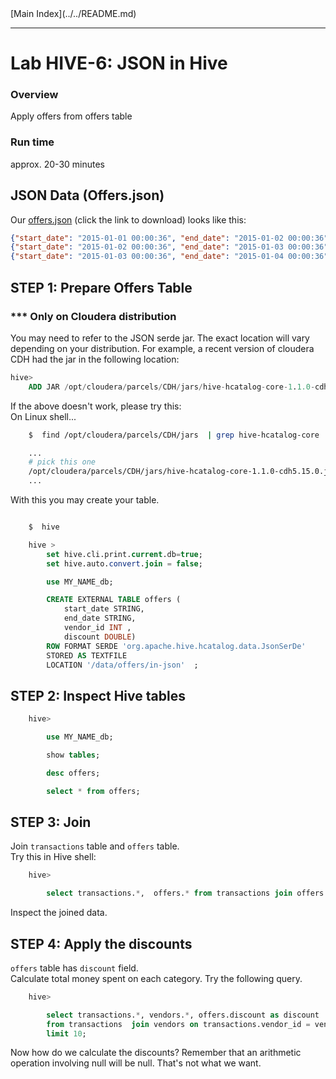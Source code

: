 <link rel='stylesheet' href='../assets/css/main.css'/>
[Main Index](../../README.md)

-----

# Lab HIVE-6: JSON in Hive

### Overview
Apply offers from offers table


### Run time
approx. 20-30 minutes

## JSON Data (Offers.json)
Our [offers.json](../../data/cc-data/offers.json) (click the link to download)
looks like this:

```json
{"start_date": "2015-01-01 00:00:36", "end_date": "2015-01-02 00:00:36", "discount": 0.10, "vendor_id": 5}
{"start_date": "2015-01-02 00:00:36", "end_date": "2015-01-03 00:00:36", "discount": 0.05, "vendor_id": 1}
{"start_date": "2015-01-03 00:00:36", "end_date": "2015-01-04 00:00:36", "discount": 0.20, "vendor_id": 2}
```

## STEP 1:  Prepare Offers Table

### *** Only on Cloudera distribution
You may need to refer to the JSON serde jar. The exact location will vary depending on your distribution.
For example, a recent version of cloudera CDH had the jar in the following location:

```sql
hive>
    ADD JAR /opt/cloudera/parcels/CDH/jars/hive-hcatalog-core-1.1.0-cdh5.15.0.jar
```

If the above doesn't work, please try this:  
On Linux shell...
```bash
    $  find /opt/cloudera/parcels/CDH/jars  | grep hive-hcatalog-core

    ...
    # pick this one
    /opt/cloudera/parcels/CDH/jars/hive-hcatalog-core-1.1.0-cdh5.15.0.jar
    ...

```

With this you may create your table.

```sql

    $  hive

    hive >
        set hive.cli.print.current.db=true;
        set hive.auto.convert.join = false;

        use MY_NAME_db;

        CREATE EXTERNAL TABLE offers (
            start_date STRING,
            end_date STRING,
            vendor_id INT ,
            discount DOUBLE)
        ROW FORMAT SERDE 'org.apache.hive.hcatalog.data.JsonSerDe'
        STORED AS TEXTFILE
        LOCATION '/data/offers/in-json'  ;
```

## STEP 2:  Inspect Hive tables

```sql
    hive>

        use MY_NAME_db;

        show tables;

        desc offers;

        select * from offers;
```

## STEP 3:  Join
Join `transactions` table and `offers` table.  
Try this in Hive shell:

```sql
    hive>

        select transactions.*,  offers.* from transactions join offers on (transactions.vendor_id = offers.vendor_id) limit 10;
```

Inspect the joined data.

## STEP 4:  Apply the discounts
`offers` table has `discount` field.  
Calculate total money spent on each category.  Try the following query.

```sql
    hive>

        select transactions.*, vendors.*, offers.discount as discount
        from transactions  join vendors on transactions.vendor_id = vendors.id left outer join offers on offers.vendor_id = vendors.id
        limit 10;
```

Now how do we calculate the discounts?  Remember that an arithmetic operation involving null will be null.  That's not what we want.  
